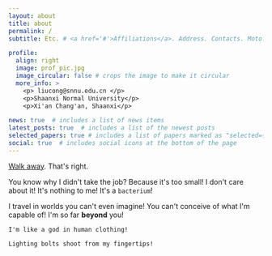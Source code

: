 ```yaml
---
layout: about
title: about
permalink: /
subtitle: Etc. # <a href='#'>Affiliations</a>. Address. Contacts. Moto. Etc.

profile:
  align: right
  image: prof_pic.jpg
  image_circular: false # crops the image to make it circular
  more_info: >
    <p> liucong@snnu.edu.cn </p>
    <p>Shaanxi Normal University</p>
    <p>Xi'an Chang'an, Shaanxi</p>

news: true  # includes a list of news items
latest_posts: true  # includes a list of the newest posts
selected_papers: true # includes a list of papers marked as "selected={true}"
social: true  # includes social icons at the bottom of the page
---
```


[Walk away](https://www.oiasa.com/). That's right.

You know why I didn't take the job? Because it's too small! I don't care about it! It's nothing to me! It's a `bacterium`! 

I travel in worlds you can't even imagine! You can't conceive of what I'm capable of! I'm so far **beyond** you!

`I'm like a god in human clothing! `

`Lighting bolts shoot from my fingertips!`
